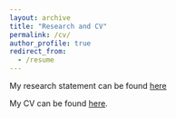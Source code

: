 ```yaml
---
layout: archive
title: "Research and CV"
permalink: /cv/
author_profile: true
redirect_from:
  - /resume
---
```


My research statement can be found [here](http://aadler1561.github.io/files/research_statement.pdf)

My CV can be found [here](https://aadler1561.github.io/files/cv_2024_02.pdf).

